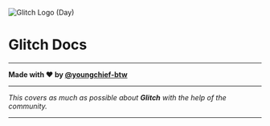 ![Glitch Logo (Day)](https://cdn.glitch.com/738d3a51-0b75-41c1-9a31-fb217072775d%2Flogo-day.svg)

# Glitch Docs

---

**Made with ❤️ by [@youngchief-btw](https://github.com/youngchief-btw)**

---

_This covers as much as possible about **Glitch** with the help of the community._

---
